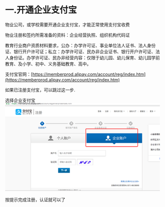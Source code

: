 # 一.开通企业支付宝

物业公司，或学校需要开通企业支付宝，才能正常使用支付宝收费

物业注册和签约所需准备的资料：企业经营执照、组织机构代码证

教育行业商户资质材料要求，公办：办学许可证、事业单位法人证书、法人身份证、银行开户许可证；私立：办学许可证、民办非企业证书、银行开户许可证、法人身份证。办学许可证、民办非经营内容：仅限于幼儿园、幼儿保育、幼儿园学前教育、及小学、初中、义务基础教育、高中。

支付宝官网：[https://memberprod.alipay.com/account/reg/index.htm](https://memberprod.alipay.com/account/reg/index.htm)

如果已注册支付宝，可以跳过这一步.

选择企业支付宝![](/assets/import51.png)

按提示完成注册，认证就可以了

